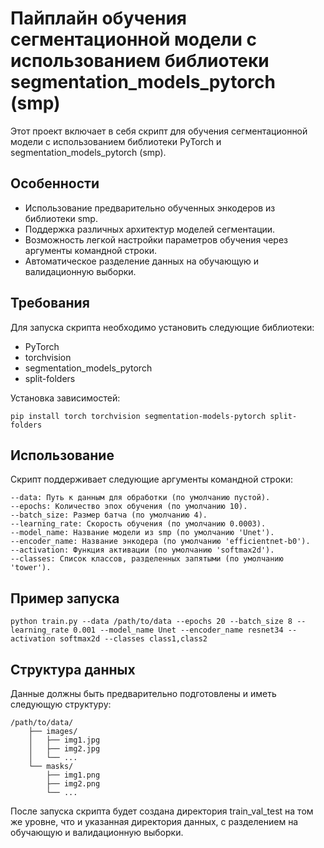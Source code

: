 # Пайплайн обучения сегментационной модели с использованием библиотеки segmentation_models_pytorch (smp)

Этот проект включает в себя скрипт для обучения сегментационной модели с использованием библиотеки PyTorch и segmentation_models_pytorch (smp).

## Особенности

- Использование предварительно обученных энкодеров из библиотеки smp.
- Поддержка различных архитектур моделей сегментации.
- Возможность легкой настройки параметров обучения через аргументы командной строки.
- Автоматическое разделение данных на обучающую и валидационную выборки.

## Требования

Для запуска скрипта необходимо установить следующие библиотеки:

- PyTorch
- torchvision
- segmentation_models_pytorch
- split-folders

Установка зависимостей:

```
pip install torch torchvision segmentation-models-pytorch split-folders
```
## Использование

Скрипт поддерживает следующие аргументы командной строки:

    --data: Путь к данным для обработки (по умолчанию пустой).
    --epochs: Количество эпох обучения (по умолчанию 10).
    --batch_size: Размер батча (по умолчанию 4).
    --learning_rate: Скорость обучения (по умолчанию 0.0003).
    --model_name: Название модели из smp (по умолчанию 'Unet').
    --encoder_name: Название энкодера (по умолчанию 'efficientnet-b0').
    --activation: Функция активации (по умолчанию 'softmax2d').
    --classes: Список классов, разделенных запятыми (по умолчанию 'tower').

## Пример запуска
```
python train.py --data /path/to/data --epochs 20 --batch_size 8 --learning_rate 0.001 --model_name Unet --encoder_name resnet34 --activation softmax2d --classes class1,class2
```
## Структура данных

Данные должны быть предварительно подготовлены и иметь следующую структуру:

```
/path/to/data/
    ├── images/
    │   ├── img1.jpg
    │   ├── img2.jpg
    │   └── ...
    └── masks/
        ├── img1.png
        ├── img2.png
        └── ...
```

После запуска скрипта будет создана директория train_val_test на том же уровне, что и указанная директория данных, с разделением на обучающую и валидационную выборки.
